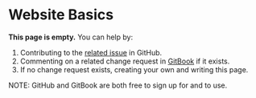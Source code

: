 # Website Basics

**This page is empty.** You can help by:

1. Contributing to the [related issue](https://github.com/TeleportXYZ/TRIP-Guides/issues/10) in GitHub.
2. Commenting on a related change request in [GitBook](https://app.gitbook.com/invite/0WSd8UiSeH2xhfJrSbUr/YFiygcuBiy7oN3WJyDRs) if it exists.
3. If no change request exists, creating your own and writing this page.

NOTE: GitHub and GitBook are both free to sign up for and to use.
